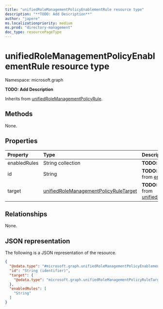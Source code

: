 ```yaml
---
title: "unifiedRoleManagementPolicyEnablementRule resource type"
description: "**TODO: Add Description**"
author: "japere"
ms.localizationpriority: medium
ms.prod: "directory-management"
doc_type: resourcePageType
---
```


# unifiedRoleManagementPolicyEnablementRule resource type

Namespace: microsoft.graph



**TODO: Add Description**


Inherits from [unifiedRoleManagementPolicyRule](../resources/unifiedrolemanagementpolicyrule.md).

## Methods

None.
<!--
|Method|Return type|Description|
|:---|:---|:---|
|[List unifiedRoleManagementPolicyEnablementRules](../api/unifiedrolemanagementpolicyenablementrule-list.md)|[unifiedRoleManagementPolicyEnablementRule](../resources/unifiedrolemanagementpolicyenablementrule.md) collection|Get a list of the [unifiedRoleManagementPolicyEnablementRule](../resources/unifiedrolemanagementpolicyenablementrule.md) objects and their properties.|
|[Get unifiedRoleManagementPolicyEnablementRule](../api/unifiedrolemanagementpolicyenablementrule-get.md)|[unifiedRoleManagementPolicyEnablementRule](../resources/unifiedrolemanagementpolicyenablementrule.md)|Read the properties and relationships of an [unifiedRoleManagementPolicyEnablementRule](../resources/unifiedrolemanagementpolicyenablementrule.md) object.|
|[Update unifiedRoleManagementPolicyEnablementRule](../api/unifiedrolemanagementpolicyenablementrule-update.md)|[unifiedRoleManagementPolicyEnablementRule](../resources/unifiedrolemanagementpolicyenablementrule.md)|Update the properties of an [unifiedRoleManagementPolicyEnablementRule](../resources/unifiedrolemanagementpolicyenablementrule.md) object.|
|[Delete unifiedRoleManagementPolicyEnablementRule](../api/unifiedrolemanagementpolicyenablementrule-delete.md)|None|Deletes an [unifiedRoleManagementPolicyEnablementRule](../resources/unifiedrolemanagementpolicyenablementrule.md) object.|
-->

## Properties
|Property|Type|Description|
|:---|:---|:---|
|enabledRules|String collection|**TODO: Add Description**|
|id|String|**TODO: Add Description** Inherited from [entity](../resources/entity.md).|
|target|[unifiedRoleManagementPolicyRuleTarget](../resources/unifiedrolemanagementpolicyruletarget.md)|**TODO: Add Description** Inherited from [unifiedRoleManagementPolicyRule](../resources/unifiedrolemanagementpolicyrule.md).|

## Relationships
None.

## JSON representation
The following is a JSON representation of the resource.
<!-- {
  "blockType": "resource",
  "keyProperty": "id",
  "@odata.type": "microsoft.graph.unifiedRoleManagementPolicyEnablementRule",
  "baseType": "microsoft.graph.unifiedRoleManagementPolicyRule",
  "openType": false
}
-->
``` json
{
  "@odata.type": "#microsoft.graph.unifiedRoleManagementPolicyEnablementRule",
  "id": "String (identifier)",
  "target": {
    "@odata.type": "microsoft.graph.unifiedRoleManagementPolicyRuleTarget"
  },
  "enabledRules": [
    "String"
  ]
}
```

